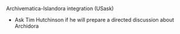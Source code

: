 Archivematica-Islandora integration (USask)

- Ask Tim Hutchinson if he will prepare a directed discussion about Archidora
